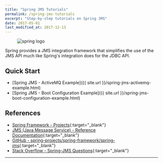 ```yaml
---
title: "Spring JMS Tutorials"
permalink: /spring-jms-tutorials
excerpt: "Step-by-step tutorials on Spring JMS"
date: 2017-05-01
last_modified_at: 2017-12-13
---
```


<figure>
    <img src="{{ site.url }}/assets/images/logo/spring-logo.png" alt="spring logo" class="logo">
</figure>

Spring provides a JMS integration framework that simplifies the use of the JMS API much like Spring's integration does for the JDBC API.

## Quick Start

* [Spring JMS - ActiveMQ Example]({{ site.url }}/spring-jms-activemq-example.html)
* [Spring JMS - Boot Configuration Example]({{ site.url }}/spring-jms-boot-configuration-example.html)

## References

* [Spring Framework - Projects](http://projects.spring.io/spring-framework/){:target="_blank"}
* [JMS (Java Message Service) - Reference Documentation](https://docs.spring.io/spring/docs/4.3.13.RELEASE/spring-framework-reference/html/jms.html){:target="_blank"}
* [GitHub - spring-projects/spring-framework/spring-jms](https://github.com/spring-projects/spring-framework/tree/master/spring-jms){:target="_blank"}
* [Stack Overflow - Spring-JMS Questions](http://stackoverflow.com/questions/tagged/spring-jms){:target="_blank"}

---
